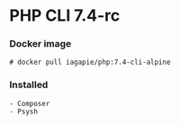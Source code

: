 # PHP CLI 7.4-rc

### Docker image
```
# docker pull iagapie/php:7.4-cli-alpine
```

### Installed
    - Composer
    - Psysh
